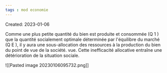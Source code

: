 ```yaml
---
tags : mod economie
---
```

Created: 2023-01-06

Comme une plus petite quantité du bien est produite et consommée (Q 1 ) que la quantité socialement optimale déterminée par l'équilibre du marché (Q E ), il y aura une sous-allocation des ressources à la production du bien du point de vue de la société. vue. Cette inefficacité allocative entraîne une détérioration de la situation sociale.

![[Pasted image 20230106095732.png]]